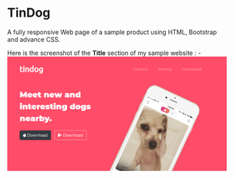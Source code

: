 # TinDog
A fully responsive Web page of a sample product using HTML, Bootstrap and advance CSS.

Here is the screenshot of the <b>Title</b> section of my sample website : -
<br>
<img src="images/TinDog-img.png" alt="dog-img">
